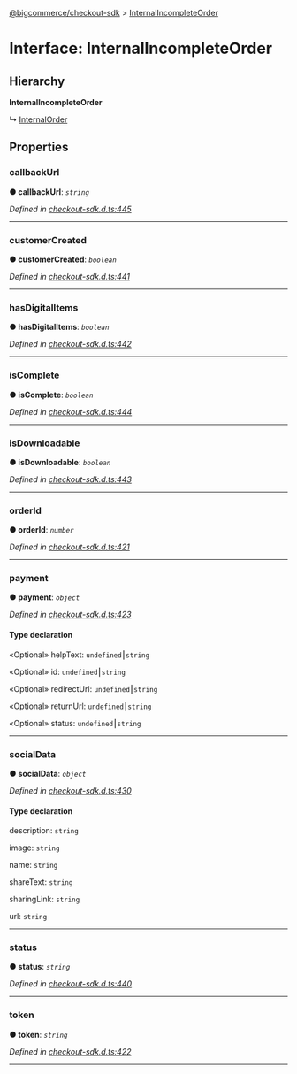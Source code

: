 [@bigcommerce/checkout-sdk](../README.md) > [InternalIncompleteOrder](../interfaces/internalincompleteorder.md)



# Interface: InternalIncompleteOrder

## Hierarchy

**InternalIncompleteOrder**

↳  [InternalOrder](internalorder.md)









## Properties
<a id="callbackurl"></a>

###  callbackUrl

**●  callbackUrl**:  *`string`* 

*Defined in [checkout-sdk.d.ts:445](https://github.com/bigcommerce/checkout-sdk-js/blob/1f51420/dist/checkout-sdk.d.ts#L445)*





___

<a id="customercreated"></a>

###  customerCreated

**●  customerCreated**:  *`boolean`* 

*Defined in [checkout-sdk.d.ts:441](https://github.com/bigcommerce/checkout-sdk-js/blob/1f51420/dist/checkout-sdk.d.ts#L441)*





___

<a id="hasdigitalitems"></a>

###  hasDigitalItems

**●  hasDigitalItems**:  *`boolean`* 

*Defined in [checkout-sdk.d.ts:442](https://github.com/bigcommerce/checkout-sdk-js/blob/1f51420/dist/checkout-sdk.d.ts#L442)*





___

<a id="iscomplete"></a>

###  isComplete

**●  isComplete**:  *`boolean`* 

*Defined in [checkout-sdk.d.ts:444](https://github.com/bigcommerce/checkout-sdk-js/blob/1f51420/dist/checkout-sdk.d.ts#L444)*





___

<a id="isdownloadable"></a>

###  isDownloadable

**●  isDownloadable**:  *`boolean`* 

*Defined in [checkout-sdk.d.ts:443](https://github.com/bigcommerce/checkout-sdk-js/blob/1f51420/dist/checkout-sdk.d.ts#L443)*





___

<a id="orderid"></a>

###  orderId

**●  orderId**:  *`number`* 

*Defined in [checkout-sdk.d.ts:421](https://github.com/bigcommerce/checkout-sdk-js/blob/1f51420/dist/checkout-sdk.d.ts#L421)*





___

<a id="payment"></a>

###  payment

**●  payment**:  *`object`* 

*Defined in [checkout-sdk.d.ts:423](https://github.com/bigcommerce/checkout-sdk-js/blob/1f51420/dist/checkout-sdk.d.ts#L423)*


#### Type declaration




«Optional»  helpText: `undefined`⎮`string`






«Optional»  id: `undefined`⎮`string`






«Optional»  redirectUrl: `undefined`⎮`string`






«Optional»  returnUrl: `undefined`⎮`string`






«Optional»  status: `undefined`⎮`string`







___

<a id="socialdata"></a>

###  socialData

**●  socialData**:  *`object`* 

*Defined in [checkout-sdk.d.ts:430](https://github.com/bigcommerce/checkout-sdk-js/blob/1f51420/dist/checkout-sdk.d.ts#L430)*


#### Type declaration


[key: `string`]: `object`







 description: `string`






 image: `string`






 name: `string`






 shareText: `string`






 sharingLink: `string`






 url: `string`








___

<a id="status-1"></a>

###  status

**●  status**:  *`string`* 

*Defined in [checkout-sdk.d.ts:440](https://github.com/bigcommerce/checkout-sdk-js/blob/1f51420/dist/checkout-sdk.d.ts#L440)*





___

<a id="token"></a>

###  token

**●  token**:  *`string`* 

*Defined in [checkout-sdk.d.ts:422](https://github.com/bigcommerce/checkout-sdk-js/blob/1f51420/dist/checkout-sdk.d.ts#L422)*





___


